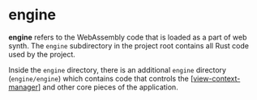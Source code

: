 # engine

**engine** refers to the WebAssembly code that is loaded as a part of web synth.  The `engine` subdirectory in the project root contains all Rust code used by the project.

Inside the `engine` directory, there is an additional `engine` directory (`engine/engine`) which contains code that controls the [[view-context-manager]] and other core pieces of the application.

[//begin]: # "Autogenerated link references for markdown compatibility"
[view-context-manager]: view-context-manager "view-context-manager"
[//end]: # "Autogenerated link references"
